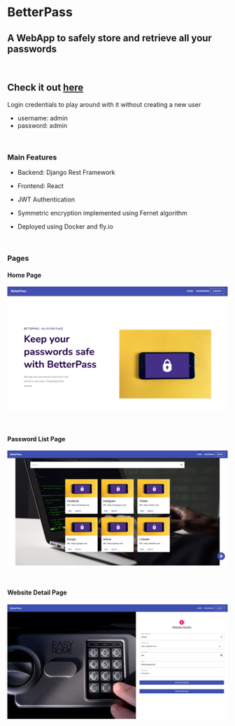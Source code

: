 # BetterPass

## A WebApp to safely store and retrieve all your passwords
<br />

## Check it out [here](https://pm-betterpass.fly.dev/)

Login credentials to play around with it without creating a new user
* username: admin
* password: admin

<br />

### Main Features
* Backend: Django Rest Framework

* Frontend: React

* JWT Authentication

* Symmetric encryption implemented using Fernet algorithm

* Deployed using Docker and fly.io

<br />

### Pages
#### Home Page
![image info](images/home.png)

<br />

#### Password List Page
![image info](images/passwords.png)

<br />

#### Website Detail Page
![image info](images/passworddetail.png)



